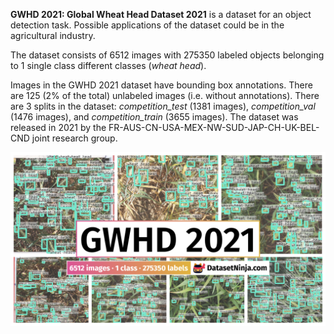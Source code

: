 **GWHD 2021: Global Wheat Head Dataset 2021** is a dataset for an object detection task. Possible applications of the dataset could be in the agricultural industry. 

The dataset consists of 6512 images with 275350 labeled objects belonging to 1 single class different classes (*wheat head*).

Images in the GWHD 2021 dataset have bounding box annotations. There are 125 (2% of the total) unlabeled images (i.e. without annotations). There are 3 splits in the dataset: *competition_test* (1381 images), *competition_val* (1476 images), and *competition_train* (3655 images). The dataset was released in 2021 by the FR-AUS-CN-USA-MEX-NW-SUD-JAP-CH-UK-BEL-CND joint research group.

<img src="https://github.com/dataset-ninja/gwhd/raw/main/visualizations/poster.png">
